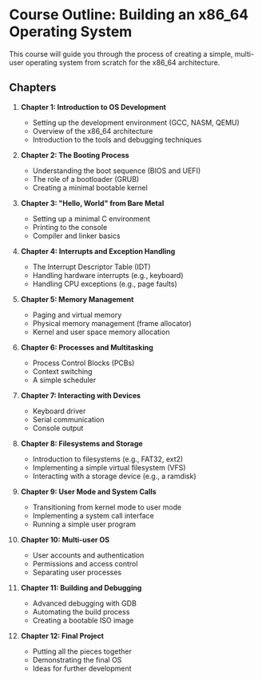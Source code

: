 # Course Outline: Building an x86_64 Operating System

This course will guide you through the process of creating a simple, multi-user operating system from scratch for the x86_64 architecture.

## Chapters

1.  **Chapter 1: Introduction to OS Development**
    *   Setting up the development environment (GCC, NASM, QEMU)
    *   Overview of the x86_64 architecture
    *   Introduction to the tools and debugging techniques

2.  **Chapter 2: The Booting Process**
    *   Understanding the boot sequence (BIOS and UEFI)
    *   The role of a bootloader (GRUB)
    *   Creating a minimal bootable kernel

3.  **Chapter 3: "Hello, World" from Bare Metal**
    *   Setting up a minimal C environment
    *   Printing to the console
    *   Compiler and linker basics

4.  **Chapter 4: Interrupts and Exception Handling**
    *   The Interrupt Descriptor Table (IDT)
    *   Handling hardware interrupts (e.g., keyboard)
    *   Handling CPU exceptions (e.g., page faults)

5.  **Chapter 5: Memory Management**
    *   Paging and virtual memory
    *   Physical memory management (frame allocator)
    *   Kernel and user space memory allocation

6.  **Chapter 6: Processes and Multitasking**
    *   Process Control Blocks (PCBs)
    *   Context switching
    *   A simple scheduler

7.  **Chapter 7: Interacting with Devices**
    *   Keyboard driver
    *   Serial communication
    *   Console output

8.  **Chapter 8: Filesystems and Storage**
    *   Introduction to filesystems (e.g., FAT32, ext2)
    *   Implementing a simple virtual filesystem (VFS)
    *   Interacting with a storage device (e.g., a ramdisk)

9.  **Chapter 9: User Mode and System Calls**
    *   Transitioning from kernel mode to user mode
    *   Implementing a system call interface
    *   Running a simple user program

10. **Chapter 10: Multi-user OS**
    *   User accounts and authentication
    *   Permissions and access control
    *   Separating user processes

11. **Chapter 11: Building and Debugging**
    *   Advanced debugging with GDB
    *   Automating the build process
    *   Creating a bootable ISO image

12. **Chapter 12: Final Project**
    *   Putting all the pieces together
    *   Demonstrating the final OS
    *   Ideas for further development
